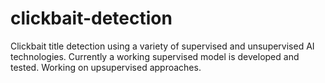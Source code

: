 # clickbait-detection
Clickbait title detection using a variety of supervised and unsupervised AI technologies. Currently a working supervised model is developed and tested. Working on upsupervised approaches.
